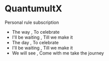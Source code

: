 # QuantumultX
Personal rule subscription

 
* The way , To celebrate 
* I'll be waiting , Till we make it
* The day , To celebrate
* I'll be waiting , Till we make it
* We will see , Come with me take the journey
 
